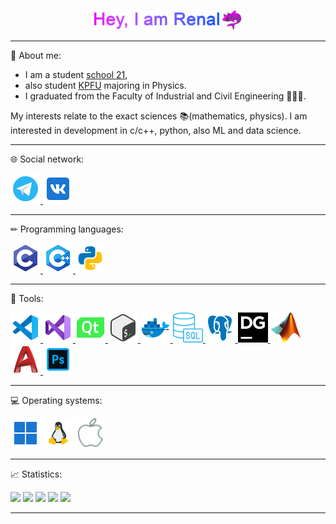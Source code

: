 <p id="header" align="center">
  <img src="https://github.com/JoKeRooo7/JoKeRooo7/raw/develop/gift/my_name.gif" alt="your_gif"
   width="200" height="28">
  <img src="https://github.com/JoKeRooo7/JoKeRooo7/blob/develop/image/devil_shark.png"
  alt="emoji_cat_in_shark" width="32" height="32" >
</p>

---

💬 About me:

* I am a student [school 21](https://21-school.ru/), 
* also student [KPFU](https://kpfu.ru/) majoring in Physics. 
* I graduated from the Faculty of Industrial and Civil Engineering 👨‍🎓🔨.

  
My interests relate to the exact sciences 📚(mathematics, physics). I am interested in development in c/c++, python, also ML and data science.

---

🌐 Social network:

<a href="https://t.me/JoKeRooo7">
  <img src="https://github.com/JoKeRooo7/JoKeRooo7/blob/develop/icons/icons8-telegram-96.png" alt="your_gif" 
     width="48" height="48">
</a>
<a href="https://vk.com/jokerooo7">
  <img src="https://github.com/JoKeRooo7/JoKeRooo7/blob/develop/icons/icons8-vk-96.png" alt="your_gif" 
     width="48" height="48">
</a>

---

✏ Programming languages:

<a href="https://en.wikipedia.org/wiki/C_(programming_language)">
  <img src="https://github.com/JoKeRooo7/JoKeRooo7/blob/develop/icons/c_language.png" alt="your_gif" 
     width="48" height="48">
</a>
<a href="https://en.wikipedia.org/wiki/C%2B%2B">
  <img src="https://github.com/JoKeRooo7/JoKeRooo7/blob/develop/icons/cpp_langugage.png" alt="your_gif" 
     width="48" height="48">
</a>
<a href="https://www.python.org/">
  <img src="https://github.com/JoKeRooo7/JoKeRooo7/blob/develop/icons/icons8-%D0%BF%D0%B8%D1%82%D0%BE%D0%BD-240.png" alt="your_gif" 
     width="48" height="48">
</a>

___

🔧 Tools:

<a href="https://code.visualstudio.com/">
  <img src="https://github.com/JoKeRooo7/JoKeRooo7/blob/develop/icons/icons8-visual-studio-code-2019-96.png" alt="your_gif" 
     width="48" height="48">
</a>
<a href="https://visualstudio.microsoft.com/">
  <img src="https://github.com/JoKeRooo7/JoKeRooo7/blob/develop/icons/icons8-visual-studio-96.png" alt="your_gif" 
     width="48" height="48">
</a>
<a href="https://www.qt.io/">
  <img src="https://github.com/JoKeRooo7/JoKeRooo7/blob/develop/icons/icons8-qt-100.png" alt="your_gif" 
     width="48" height="48">
</a>
<a href="https://en.wikipedia.org/wiki/Bash_(Unix_shell)">
  <img src="https://github.com/JoKeRooo7/JoKeRooo7/blob/develop/icons/bash.png" alt="your_gif" 
     width="48" height="48">
</a>
<a href="https://www.docker.com/">
  <img src="https://github.com/JoKeRooo7/JoKeRooo7/blob/develop/icons/icons8-docker-240.png" alt="your_gif" 
     width="48" height="48">
</a>
<a href="https://en.wikipedia.org/wiki/SQL">
  <img src="https://github.com/JoKeRooo7/JoKeRooo7/blob/develop/icons/icons8-sql-60%20(1).png" alt="your_gif" 
     width="48" height="48">
</a>
<a href="https://www.postgresql.org/">
  <img src="https://github.com/JoKeRooo7/JoKeRooo7/blob/develop/icons/icons8-postgresql-96.png" alt="your_gif" 
     width="48" height="48">
</a>
<a href="https://www.jetbrains.com/ru-ru/datagrip/">
  <img src="https://github.com/JoKeRooo7/JoKeRooo7/blob/develop/icons/datagrip.svg" alt="your_gif" 
     width="48" height="48">
</a>
<a href="https://www.mathworks.com/products/matlab.html">
  <img src="https://github.com/JoKeRooo7/JoKeRooo7/blob/develop/icons/Matlab_Logo.png" alt="your_gif" 
     width="48" height="48">
</a>
<a href="https://autocad.ru/">
<img src="https://github.com/JoKeRooo7/JoKeRooo7/blob/develop/icons/autocad.png" alt="your_gif" 
   width="48" height="48">
</a>
<a href="https://www.adobe.com/ru/products/photoshop.html">
  <img src="https://github.com/JoKeRooo7/JoKeRooo7/blob/develop/icons/icons8-photoshop-96.png" alt="your_gif" 
     width="48" height="48">
</a>

___

💻 Operating systems:

<img src="https://github.com/JoKeRooo7/JoKeRooo7/blob/develop/icons/icons8-windows-11-96.png" alt="your_gif" 
   width="48" height="48">
<img src="https://github.com/JoKeRooo7/JoKeRooo7/blob/develop/icons/inux.png" alt="your_gif" 
   width="48" height="48">
<img src="https://github.com/JoKeRooo7/JoKeRooo7/blob/develop/icons/icons8-macos-100.png" alt="your_gif" 
   width="48" height="48">

___

📈 Statistics:


![](https://github-profile-summary-cards.vercel.app/api/cards/profile-details?username=JoKeRooo7&theme=github_dark)
![](https://github-profile-summary-cards.vercel.app/api/cards/most-commit-language?username=JoKeRooo7&theme=github_dark)
![](https://github-profile-summary-cards.vercel.app/api/cards/repos-per-language?username=JoKeRooo7&theme=github_dark)
![](https://github-profile-summary-cards.vercel.app/api/cards/stats?username=JoKeRooo7&theme=github_dark)
![](https://github-profile-summary-cards.vercel.app/api/cards/productive-time?username=JoKeRooo7&github_dark)

___




